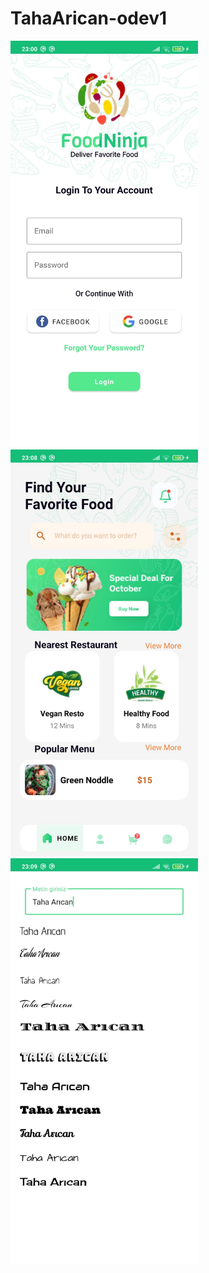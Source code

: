# TahaArican-odev1

<p float="left">
<img src="./screenshots/login.jpg" width="300">
<img src="./screenshots/main.jpg" width="300">
<img src="./screenshots/livedata.jpg" width="300">
</p>
